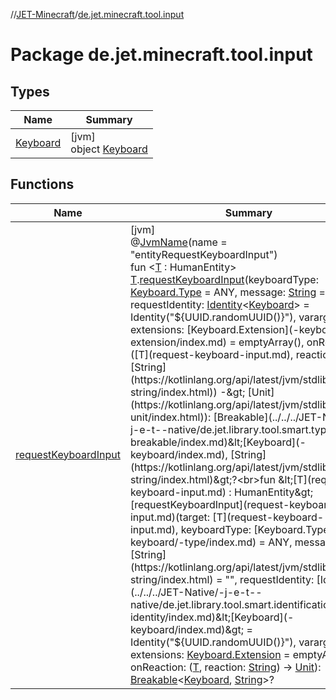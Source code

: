 //[JET-Minecraft](../../index.md)/[de.jet.minecraft.tool.input](index.md)

# Package de.jet.minecraft.tool.input

## Types

| Name | Summary |
|---|---|
| [Keyboard](-keyboard/index.md) | [jvm]<br>object [Keyboard](-keyboard/index.md) |

## Functions

| Name | Summary |
|---|---|
| [requestKeyboardInput](request-keyboard-input.md) | [jvm]<br>@[JvmName](https://kotlinlang.org/api/latest/jvm/stdlib/kotlin.jvm/-jvm-name/index.html)(name = "entityRequestKeyboardInput")<br>fun &lt;[T](request-keyboard-input.md) : HumanEntity&gt; [T](request-keyboard-input.md).[requestKeyboardInput](request-keyboard-input.md)(keyboardType: [Keyboard.Type](-keyboard/-type/index.md) = ANY, message: [String](https://kotlinlang.org/api/latest/jvm/stdlib/kotlin/-string/index.html) = "", requestIdentity: [Identity](../../../JET-Native/-j-e-t--native/de.jet.library.tool.smart.identification/-identity/index.md)&lt;[Keyboard](-keyboard/index.md)&gt; = Identity("${UUID.randomUUID()}"), vararg extensions: [Keyboard.Extension](-keyboard/-extension/index.md) = emptyArray(), onReaction: ([T](request-keyboard-input.md), reaction: [String](https://kotlinlang.org/api/latest/jvm/stdlib/kotlin/-string/index.html)) -&gt; [Unit](https://kotlinlang.org/api/latest/jvm/stdlib/kotlin/-unit/index.html)): [Breakable](../../../JET-Native/-j-e-t--native/de.jet.library.tool.smart.type/-breakable/index.md)&lt;[Keyboard](-keyboard/index.md), [String](https://kotlinlang.org/api/latest/jvm/stdlib/kotlin/-string/index.html)&gt;?<br>fun &lt;[T](request-keyboard-input.md) : HumanEntity&gt; [requestKeyboardInput](request-keyboard-input.md)(target: [T](request-keyboard-input.md), keyboardType: [Keyboard.Type](-keyboard/-type/index.md) = ANY, message: [String](https://kotlinlang.org/api/latest/jvm/stdlib/kotlin/-string/index.html) = "", requestIdentity: [Identity](../../../JET-Native/-j-e-t--native/de.jet.library.tool.smart.identification/-identity/index.md)&lt;[Keyboard](-keyboard/index.md)&gt; = Identity("${UUID.randomUUID()}"), vararg extensions: [Keyboard.Extension](-keyboard/-extension/index.md) = emptyArray(), onReaction: ([T](request-keyboard-input.md), reaction: [String](https://kotlinlang.org/api/latest/jvm/stdlib/kotlin/-string/index.html)) -&gt; [Unit](https://kotlinlang.org/api/latest/jvm/stdlib/kotlin/-unit/index.html)): [Breakable](../../../JET-Native/-j-e-t--native/de.jet.library.tool.smart.type/-breakable/index.md)&lt;[Keyboard](-keyboard/index.md), [String](https://kotlinlang.org/api/latest/jvm/stdlib/kotlin/-string/index.html)&gt;? |
